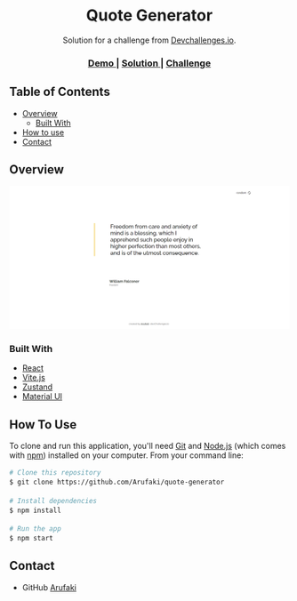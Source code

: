 <!-- Please update value in the {}  -->

<h1 align="center">Quote Generator</h1>

<div align="center">
   Solution for a challenge from  <a href="http://devchallenges.io" target="_blank">Devchallenges.io</a>.
</div>

<div align="center">
  <h3>
    <a href="https://quote-generator-arufaki.vercel.app/">
      Demo
    </a>
    <span> | </span>
    <a href="https://devchallenges.io/solutions/GgJtpi4CD6nhAvjPYKcx">
      Solution
    </a>
    <span> | </span>
    <a href="https://devchallenges.io/challenges/8Y3J4ucAMQpSnYTwwWW8">
      Challenge
    </a>
  </h3>
</div>

<!-- TABLE OF CONTENTS -->

## Table of Contents

- [Overview](#overview)
  - [Built With](#built-with)
- [How to use](#how-to-use)
- [Contact](#contact)

<!-- OVERVIEW -->

## Overview

![screenshot](https://raw.githubusercontent.com/Arufaki/quote-generator/main/src/assets/preview.png)

### Built With

<!-- This section should list any major frameworks that you built your project using. Here are a few examples.-->

- [React](https://react.dev/)
- [Vite.js](https://vitejs.dev/)
- [Zustand](https://github.com/pmndrs/zustand)
- [Material UI](https://mui.com/)

## How To Use

<!-- For example: -->

To clone and run this application, you'll need [Git](https://git-scm.com) and [Node.js](https://nodejs.org/en/download/) (which comes with [npm](http://npmjs.com)) installed on your computer. From your command line:

```bash
# Clone this repository
$ git clone https://github.com/Arufaki/quote-generator

# Install dependencies
$ npm install

# Run the app
$ npm start
```

## Contact

- GitHub [Arufaki](https://github.com/arufaki)
